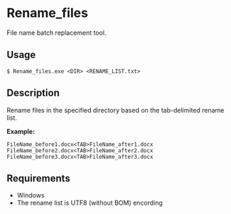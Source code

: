 # Rename_files 
File name batch replacement tool.  

## Usage  
```
$ Rename_files.exe <DIR> <RENAME_LIST.txt>
```

## Description  
Rename files in the specified directory based on the tab-delimited rename list.  

**Example:**
```
FileName_before1.docx<TAB>FileName_after1.docx
FileName_before2.docx<TAB>FileName_after2.docx
FileName_before3.docx<TAB>FileName_after3.docx
```

## Requirements
- Windows
- The rename list is UTF8 (without BOM) encording
